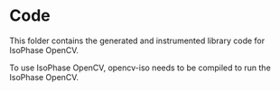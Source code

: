 # Code
This folder contains the generated and instrumented library code for IsoPhase OpenCV.

To use IsoPhase OpenCV, opencv-iso needs to be compiled to run the IsoPhase OpenCV.